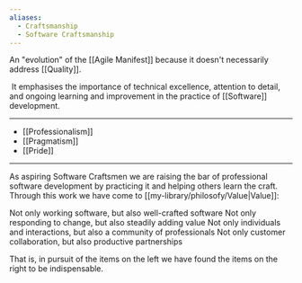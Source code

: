 ```yaml
---
aliases:
  - Craftsmanship
  - Software Craftsmanship
---
```

An "evolution" of the [[Agile Manifest]] because it doesn't necessarily address [[Quality]].

 It emphasises the importance of technical excellence, attention to detail, and ongoing learning and improvement in the practice of [[Software]] development.

---

- [[Professionalism]]
- [[Pragmatism]]
- [[Pride]]

---

As aspiring Software Craftsmen we are raising the bar of professional software development by practicing it and helping others learn the craft. Through this work we have come to [[my-library/philosofy/Value|Value]]:

Not only working software, but also well-crafted software
Not only responding to change, but also steadily adding value
Not only individuals and interactions, but also a community of professionals
Not only customer collaboration, but also productive partnerships

That is, in pursuit of the items on the left we have found the items on the right to be indispensable.